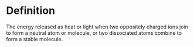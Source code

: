 # Definition

The energy released as heat or light when two oppositely charged ions
join to form a neutral atom or molecule, or two dissociated atoms
combine to form a stable molecule.
